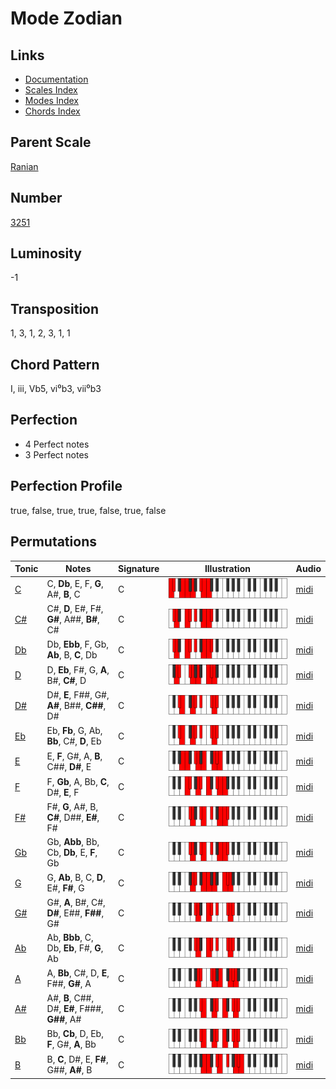 # Mode Zodian

## Links

- [Documentation](README.md)
- [Scales Index](Scales.md)
- [Modes Index](Modes.md)
- [Chords Index](Chords.md)

## Parent Scale

[Ranian](ScaleRanian.md)

## Number

[3251](https://ianring.com/musictheory/scales/3251)

## Luminosity

-1

## Transposition

1, 3, 1, 2, 3, 1, 1

## Chord Pattern

I, iii, Vb5, vi⁰b3, vii⁰b3

## Perfection

- 4 Perfect notes
- 3 Perfect notes

## Perfection Profile

true, false, true, true, false, true, false

## Permutations

| Tonic | Notes | Signature | Illustration | Audio |
|-------|-------|-----------|--------------|-------|
| [C](ModeCNaturalZodian.md) | C, **Db**, E, F, **G**, A#, **B**, C | C | ![CNaturalZodian](ModeCNaturalZodian.png) | [midi](https://github.com/edipermadi/music/blob/main/docs/ModeCNaturalZodian.mid?raw=true) |
| [C#](ModeCSharpZodian.md) | C#, **D**, E#, F#, **G#**, A##, **B#**, C# | C | ![CSharpZodian](ModeCSharpZodian.png) | [midi](https://github.com/edipermadi/music/blob/main/docs/ModeCSharpZodian.mid?raw=true) |
| [Db](ModeDFlatZodian.md) | Db, **Ebb**, F, Gb, **Ab**, B, **C**, Db | C | ![DFlatZodian](ModeDFlatZodian.png) | [midi](https://github.com/edipermadi/music/blob/main/docs/ModeDFlatZodian.mid?raw=true) |
| [D](ModeDNaturalZodian.md) | D, **Eb**, F#, G, **A**, B#, **C#**, D | C | ![DNaturalZodian](ModeDNaturalZodian.png) | [midi](https://github.com/edipermadi/music/blob/main/docs/ModeDNaturalZodian.mid?raw=true) |
| [D#](ModeDSharpZodian.md) | D#, **E**, F##, G#, **A#**, B##, **C##**, D# | C | ![DSharpZodian](ModeDSharpZodian.png) | [midi](https://github.com/edipermadi/music/blob/main/docs/ModeDSharpZodian.mid?raw=true) |
| [Eb](ModeEFlatZodian.md) | Eb, **Fb**, G, Ab, **Bb**, C#, **D**, Eb | C | ![EFlatZodian](ModeEFlatZodian.png) | [midi](https://github.com/edipermadi/music/blob/main/docs/ModeEFlatZodian.mid?raw=true) |
| [E](ModeENaturalZodian.md) | E, **F**, G#, A, **B**, C##, **D#**, E | C | ![ENaturalZodian](ModeENaturalZodian.png) | [midi](https://github.com/edipermadi/music/blob/main/docs/ModeENaturalZodian.mid?raw=true) |
| [F](ModeFNaturalZodian.md) | F, **Gb**, A, Bb, **C**, D#, **E**, F | C | ![FNaturalZodian](ModeFNaturalZodian.png) | [midi](https://github.com/edipermadi/music/blob/main/docs/ModeFNaturalZodian.mid?raw=true) |
| [F#](ModeFSharpZodian.md) | F#, **G**, A#, B, **C#**, D##, **E#**, F# | C | ![FSharpZodian](ModeFSharpZodian.png) | [midi](https://github.com/edipermadi/music/blob/main/docs/ModeFSharpZodian.mid?raw=true) |
| [Gb](ModeGFlatZodian.md) | Gb, **Abb**, Bb, Cb, **Db**, E, **F**, Gb | C | ![GFlatZodian](ModeGFlatZodian.png) | [midi](https://github.com/edipermadi/music/blob/main/docs/ModeGFlatZodian.mid?raw=true) |
| [G](ModeGNaturalZodian.md) | G, **Ab**, B, C, **D**, E#, **F#**, G | C | ![GNaturalZodian](ModeGNaturalZodian.png) | [midi](https://github.com/edipermadi/music/blob/main/docs/ModeGNaturalZodian.mid?raw=true) |
| [G#](ModeGSharpZodian.md) | G#, **A**, B#, C#, **D#**, E##, **F##**, G# | C | ![GSharpZodian](ModeGSharpZodian.png) | [midi](https://github.com/edipermadi/music/blob/main/docs/ModeGSharpZodian.mid?raw=true) |
| [Ab](ModeAFlatZodian.md) | Ab, **Bbb**, C, Db, **Eb**, F#, **G**, Ab | C | ![AFlatZodian](ModeAFlatZodian.png) | [midi](https://github.com/edipermadi/music/blob/main/docs/ModeAFlatZodian.mid?raw=true) |
| [A](ModeANaturalZodian.md) | A, **Bb**, C#, D, **E**, F##, **G#**, A | C | ![ANaturalZodian](ModeANaturalZodian.png) | [midi](https://github.com/edipermadi/music/blob/main/docs/ModeANaturalZodian.mid?raw=true) |
| [A#](ModeASharpZodian.md) | A#, **B**, C##, D#, **E#**, F###, **G##**, A# | C | ![ASharpZodian](ModeASharpZodian.png) | [midi](https://github.com/edipermadi/music/blob/main/docs/ModeASharpZodian.mid?raw=true) |
| [Bb](ModeBFlatZodian.md) | Bb, **Cb**, D, Eb, **F**, G#, **A**, Bb | C | ![BFlatZodian](ModeBFlatZodian.png) | [midi](https://github.com/edipermadi/music/blob/main/docs/ModeBFlatZodian.mid?raw=true) |
| [B](ModeBNaturalZodian.md) | B, **C**, D#, E, **F#**, G##, **A#**, B | C | ![BNaturalZodian](ModeBNaturalZodian.png) | [midi](https://github.com/edipermadi/music/blob/main/docs/ModeBNaturalZodian.mid?raw=true) |
